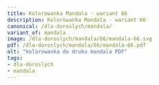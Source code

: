 ```yaml
---
title: Kolorowanka Mandala - wariant 66
description: Kolorowanka Mandala - wariant 66
canonical: /dla-doroslych/mandala/
variant_of: mandala
image: /dla-doroslych/mandala/66/mandala-66.svg
pdf: /dla-doroslych/mandala/66/mandala-66.pdf
alt: "kolorowanka do druku mandala PDF"
tags:
- dla-doroslych
- mandala
---
```

